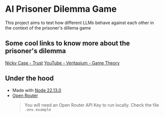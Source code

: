 # AI Prisoner Dilemma Game

This project aims to test how different LLMs behave against each other in the context of the prisoner's dillema game

## Some cool links to know more about the prisoner's dilemma

[Nicky Case - Trust](https://ncase.me/trust/)
[YouTube - Veritasium - Game Theory](https://www.youtube.com/watch?v=mScpHTIi-kM)

## Under the hood

- Made with [Node 22.13.0](https://nodejs.org/pt)
- [Open Router](https://openrouter.ai/docs/quickstart)
  > You will need an Open Router API Key to run locally. Check the file `.env.example`
